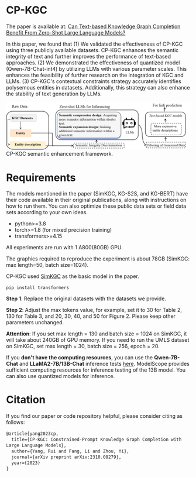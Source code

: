 # CP-KGC
The paper is available at: [Can Text-based Knowledge Graph Completion Benefit From Zero-Shot Large Language Models?](https://arxiv.org/pdf/2310.08279.pdf) 

In this paper, we found that 
(1) We validated the effectiveness of CP-KGC using three publicly available datasets. CP-KGC enhances the semantic integrity of text and further improves the performance of text-based approaches.
(2) We demonstrated the effectiveness of quantized model (Qwen-7B-Chat-int4) by utilizing LLMs with various parameter scales. This enhances the feasibility of further research on the integration of KGC and LLMs.
(3) CP-KGC's contextual constraints strategy accurately identifies polysemous entities in datasets. Additionally, this strategy can also enhance the stability of text generation by LLMs.

![Alt text](./model.png)
CP-KGC semantic enhancement framework.


# Requirements
The models mentioned in the paper (SimKGC, KG-S2S, and KG-BERT) have their code available in their original publications, along with instructions on how to run them. You can also optimize these public data sets or field data sets according to your own ideas.

* python>=3.8
* torch>=1.8 (for mixed precision training)
* transformers>=4.15

All experiments are run with 1 A800(80GB) GPU.

The graphics required to reproduce the experiment is about 78GB (SimKGC: max length=50, batch size=1024).

CP-KGC used [SimKGC](https://github.com/intfloat/SimKGC) as the basic model in the paper. 

```
pip install transformers
```

**Step 1**: Replace the original datasets with the datasets we provide.

**Step 2**: Adjust the max tokens value, for example, set it to 30 for Table 2, 130 for Table 3, and 20, 30, 40, and 50 for Figure 2. Please keep other parameters unchanged. 

**Attention**: If you set max length = 130 and batch size = 1024 on SimKGC, it will take about 240GB of GPU memory. If you need to run the UMLS dataset on SimKGC, set max length = 30, batch size = 256, epoch = 20.

If you **don't have the computing resources**, you can use the **Qwen-7B-Chat** and **LLaMA2-7B/13B-Chat** inference tests [here](https://modelscope.cn/topic/dfefe5be778b49fba8c44646023b57ba/pub/summary). ModelScope provides sufficient computing resources for inference testing of the 13B model. You can also use quantized models for inference.

# Citation
If you find our paper or code repository helpful, please consider citing as follows:
```
@article{yang2023cp,
  title={CP-KGC: Constrained-Prompt Knowledge Graph Completion with Large Language Models},
  author={Yang, Rui and Fang, Li and Zhou, Yi},
  journal={arXiv preprint arXiv:2310.08279},
  year={2023}
}
```

